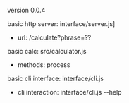 version 0.0.4

basic http server: interface/server.js] 
- url: /calculate?phrase=??

basic calc: src/calculator.js
- methods: process

basic cli interface: interface/cli.js
- cli interaction: interface/cli.js --help
